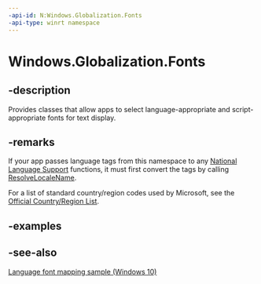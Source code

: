 ```yaml
---
-api-id: N:Windows.Globalization.Fonts
-api-type: winrt namespace
---
```


# Windows.Globalization.Fonts

## -description

Provides classes that allow apps to select language-appropriate and script-appropriate fonts for text display.

## -remarks

If your app passes language tags from this namespace to any [National Language Support](https://docs.microsoft.com/windows/desktop/Intl/national-language-support) functions, it must first convert the tags by calling [ResolveLocaleName](https://docs.microsoft.com/windows/desktop/api/winnls/nf-winnls-resolvelocalename).

For a list of standard country/region codes used by Microsoft, see the [Official Country/Region List](/windows/uwp/publish/supported-languages).

## -examples

## -see-also

[Language font mapping sample (Windows 10)](https://github.com/Microsoft/Windows-universal-samples/tree/master/Samples/LanguageFont)
